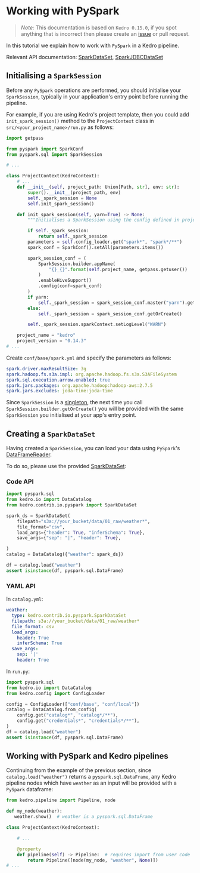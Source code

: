 # Working with PySpark

> *Note:* This documentation is based on `Kedro 0.15.0`, if you spot anything that is incorrect then please create an [issue](https://github.com/quantumblacklabs/kedro/issues) or pull request.

In this tutorial we explain how to work with `PySpark` in a Kedro pipeline.

Relevant API documentation: [SparkDataSet](/kedro.contrib.io.pyspark.SparkDataSet), [SparkJDBCDataSet](/kedro.contrib.io.pyspark.SparkJDBCDataSet)

## Initialising a `SparkSession`

Before any `PySpark` operations are performed, you should initialise your `SparkSession`, typically in your application's entry point before running the pipeline.

For example, if you are using Kedro's project template, then you could add `init_spark_session()` method to the `ProjectContext` class in `src/<your_project_name>/run.py` as follows:

```python
import getpass

from pyspark import SparkConf
from pyspark.sql import SparkSession

# ...

class ProjectContext(KedroContext):
    # ...
    def __init__(self, project_path: Union[Path, str], env: str):
        super().__init__(project_path, env)
        self._spark_session = None
        self.init_spark_session()

    def init_spark_session(self, yarn=True) -> None:
        """Initialises a SparkSession using the config defined in project's conf folder."""

        if self._spark_session:
            return self._spark_session
        parameters = self.config_loader.get("spark*", "spark*/**")
        spark_conf = SparkConf().setAll(parameters.items())

        spark_session_conf = (
            SparkSession.builder.appName(
                "{}_{}".format(self.project_name, getpass.getuser())
            )
            .enableHiveSupport()
            .config(conf=spark_conf)
        )
        if yarn:
            self._spark_session = spark_session_conf.master("yarn").getOrCreate()
        else:
            self._spark_session = spark_session_conf.getOrCreate()

        self._spark_session.sparkContext.setLogLevel("WARN")

    project_name = "kedro"
    project_version = "0.14.3"
# ...

```

Create `conf/base/spark.yml` and specify the parameters as follows:

```yaml
spark.driver.maxResultSize: 3g
spark.hadoop.fs.s3a.impl: org.apache.hadoop.fs.s3a.S3AFileSystem
spark.sql.execution.arrow.enabled: true
spark.jars.packages: org.apache.hadoop:hadoop-aws:2.7.5
spark.jars.excludes: joda-time:joda-time
```


Since `SparkSession` is a [singleton](https://python-3-patterns-idioms-test.readthedocs.io/en/latest/Singleton.html), the next time you call `SparkSession.builder.getOrCreate()` you will be provided with the same `SparkSession` you initialised at your app's entry point.


## Creating a `SparkDataSet`

Having created a `SparkSession`, you can load your data using `PySpark`'s [DataFrameReader](https://spark.apache.org/docs/latest/api/python/pyspark.sql.html#pyspark.sql.DataFrameReader).

To do so, please use the provided [SparkDataSet](/kedro.contrib.io.pyspark.SparkDataSet):

### Code API

```python
import pyspark.sql
from kedro.io import DataCatalog
from kedro.contrib.io.pyspark import SparkDataSet

spark_ds = SparkDataSet(
    filepath="s3a://your_bucket/data/01_raw/weather*",
    file_format="csv",
    load_args={"header": True, "inferSchema": True},
    save_args={"sep": "|", "header": True},

)
catalog = DataCatalog({"weather": spark_ds})

df = catalog.load("weather")
assert isinstance(df, pyspark.sql.DataFrame)
```

### YAML API

In `catalog.yml`:
```yaml
weather:
  type: kedro.contrib.io.pyspark.SparkDataSet
  filepath: s3a://your_bucket/data/01_raw/weather*
  file_format: csv
  load_args:
    header: True
    inferSchema: True
  save_args:
    sep: '|'
    header: True
```

In `run.py`:

```python
import pyspark.sql
from kedro.io import DataCatalog
from kedro.config import ConfigLoader

config = ConfigLoader(["conf/base", "conf/local"])
catalog = DataCatalog.from_config(
    config.get("catalog*", "catalog*/**"),
    config.get("credentials*", "credentials*/**"),
)
df = catalog.load("weather")
assert isinstance(df, pyspark.sql.DataFrame)
```

## Working with PySpark and Kedro pipelines

Continuing from the example of the previous section, since `catalog.load("weather")` returns a `pyspark.sql.DataFrame`, any Kedro pipeline nodes which have `weather` as an input will be provided with a `PySpark` dataframe:

```python
from kedro.pipeline import Pipeline, node

def my_node(weather):
   weather.show()  # weather is a pyspark.sql.DataFrame

class ProjectContext(KedroContext):

    # ...

    @property
    def pipeline(self) -> Pipeline:  # requires import from user code
        return Pipeline([node(my_node, "weather", None)])
# ...

```
